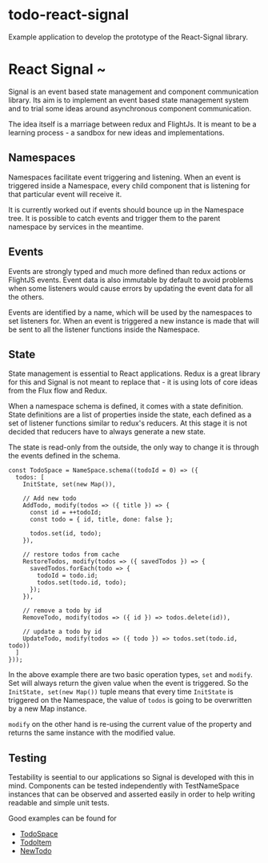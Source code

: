 # todo-react-signal

Example application to develop the prototype of the React-Signal library.

# React Signal ~

Signal is an event based state management and component communication library. Its aim is to implement an event based state management system and to trial some ideas around asynchronous component communication.

The idea itself is a marriage between redux and FlightJs. It is meant to be a learning process - a sandbox for new ideas and implementations.

## Namespaces

Namespaces facilitate event triggering and listening. When an event is triggered inside a Namespace, every child component that is listening for that particular event will receive it.

It is currently worked out if events should bounce up in the Namespace tree. It is possible to catch events and trigger them to the parent namespace by services in the meantime.

## Events

Events are strongly typed and much more defined than redux actions or FlightJS events. Event data is also immutable by default to avoid problems when some listeners would cause errors by updating the event data for all the others.

Events are identified by a name, which will be used by the namespaces to set listeners for. When an event is triggered a new instance is made that will be sent to all the listener functions inside the Namespace.

## State

State management is essential to React applications. Redux is a great library for this and Signal is not meant to replace that - it is using lots of core ideas from the Flux flow and Redux.

When a namespace schema is defined, it comes with a state definition. State definitions are a list of properties inside the state, each defined as a set of listener functions similar to redux's reducers. At this stage it is not decided that reducers have to always generate a new state.

The state is read-only from the outside, the only way to change it is through the events defined in the schema.

```
const TodoSpace = NameSpace.schema((todoId = 0) => ({
  todos: [
    InitState, set(new Map()),
    
    // Add new todo
    AddTodo, modify(todos => ({ title }) => {
      const id = ++todoId;
      const todo = { id, title, done: false };

      todos.set(id, todo);
    }),
    
    // restore todos from cache
    RestoreTodos, modify(todos => ({ savedTodos }) => {
      savedTodos.forEach(todo => {
        todoId = todo.id;
        todos.set(todo.id, todo);
      });
    }),
    
    // remove a todo by id
    RemoveTodo, modify(todos => ({ id }) => todos.delete(id)),
    
    // update a todo by id
    UpdateTodo, modify(todos => ({ todo }) => todos.set(todo.id, todo))
  ]
}));
```
In the above example there are two basic operation types, `set` and `modify`. Set will always return the given value when the event is triggered. So the `InitState, set(new Map())` tuple means that every time `InitState` is triggered on the Namespace, the value of `todos` is going to be overwritten by a new Map instance.

`modify` on the other hand is re-using the current value of the property and returns the same instance with the modified value.

## Testing

Testability is seential to our applications so Signal is developed with this in mind. Components can be tested independently with TestNameSpace instances that can be observed and asserted easily in order to help writing readable and simple unit tests.

Good examples can be found for
- [TodoSpace](https://github.com/jsbuzz/todo-react-signal/blob/master/src/signal/TodoSpace.spec.js)
- [TodoItem](https://github.com/jsbuzz/todo-react-signal/blob/master/src/components/TodoItem/TodoItem.spec.jsx)
- [NewTodo](https://github.com/jsbuzz/todo-react-signal/blob/master/src/components/NewTodo/NewTodo.spec.jsx)
